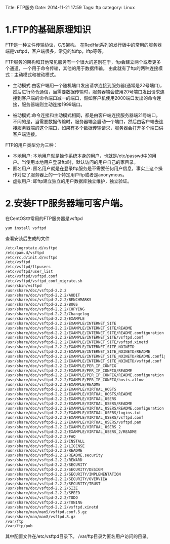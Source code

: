 Title: FTP服务
Date: 2014-11-21 17:59
Tags: ftp
category: Linux


1.FTP的基础原理知识  
===================
FTP是一种文件传输协议，C/S架构。
在RedHat系列的发行版中的常用的服务器端是vsftpd，客户端很多，常见的如ftp，lftp等等。

FTP服务的架构和其他常见服务有一个很大的差别在于，ftp会建立两个或者更多个通道，一个用于命令传输，其他的用于数据传输。
由此就有了ftp的两种连接模式：主动模式和被动模式。

* 主动模式:由客户端用一个随机端口发出请求连接到服务器(通常是22号端口)，然后进行命令通信，当需要数据传输时，服务器端会使用20号端口发出请求连接到客户端的命令端口减一的端口，假如客户机使用2000端口发出的命令连接，服务器端则主动连接1999端口。

* 被动模式:命令连接和主动模式相同，都是由客户端连接服务器端21号端口。不同的是，当需要数据传输时，服务器端会启动一个端口，然后由客户端去连接服务器端的这个端口，如果有多个数据传输请求，服务器会打开多个端口供客户端连接。

FTP的用户类型分为三种：

* 本地用户: 本地用户就是操作系统本身的用户，也就是/etc/passwd中的用户。当使用本地用户登录ftp时，默认访问的用户自己的家目录。
* 匿名用户: 匿名用户就是在登录ftp服务是不需要任何用户信息，事实上这个操作对应了服务器上的一个特定用户ftp或者是anonymous。
* 虚拟用户: 即ftp建立独立的用户数据库独立维护，独立验证。 

2.安装FTP服务器端可客户端。
==========================
在CentOS中常用的FTP服务器是vsftpd
```bash
yum install vsftpd
```
查看安装后生成的文件
```bash
/etc/logrotate.d/vsftpd
/etc/pam.d/vsftpd
/etc/rc.d/init.d/vsftpd
/etc/vsftpd
/etc/vsftpd/ftpusers
/etc/vsftpd/user_list
/etc/vsftpd/vsftpd.conf
/etc/vsftpd/vsftpd_conf_migrate.sh
/usr/sbin/vsftpd
/usr/share/doc/vsftpd-2.2.2
/usr/share/doc/vsftpd-2.2.2/AUDIT
/usr/share/doc/vsftpd-2.2.2/BENCHMARKS
/usr/share/doc/vsftpd-2.2.2/BUGS
/usr/share/doc/vsftpd-2.2.2/COPYING
/usr/share/doc/vsftpd-2.2.2/Changelog
/usr/share/doc/vsftpd-2.2.2/EXAMPLE
/usr/share/doc/vsftpd-2.2.2/EXAMPLE/INTERNET_SITE
/usr/share/doc/vsftpd-2.2.2/EXAMPLE/INTERNET_SITE/README
/usr/share/doc/vsftpd-2.2.2/EXAMPLE/INTERNET_SITE/README.configuration
/usr/share/doc/vsftpd-2.2.2/EXAMPLE/INTERNET_SITE/vsftpd.conf
/usr/share/doc/vsftpd-2.2.2/EXAMPLE/INTERNET_SITE/vsftpd.xinetd
/usr/share/doc/vsftpd-2.2.2/EXAMPLE/INTERNET_SITE_NOINETD
/usr/share/doc/vsftpd-2.2.2/EXAMPLE/INTERNET_SITE_NOINETD/README
/usr/share/doc/vsftpd-2.2.2/EXAMPLE/INTERNET_SITE_NOINETD/README.configuration
/usr/share/doc/vsftpd-2.2.2/EXAMPLE/INTERNET_SITE_NOINETD/vsftpd.conf
/usr/share/doc/vsftpd-2.2.2/EXAMPLE/PER_IP_CONFIG
/usr/share/doc/vsftpd-2.2.2/EXAMPLE/PER_IP_CONFIG/README
/usr/share/doc/vsftpd-2.2.2/EXAMPLE/PER_IP_CONFIG/README.configuration
/usr/share/doc/vsftpd-2.2.2/EXAMPLE/PER_IP_CONFIG/hosts.allow
/usr/share/doc/vsftpd-2.2.2/EXAMPLE/README
/usr/share/doc/vsftpd-2.2.2/EXAMPLE/VIRTUAL_HOSTS
/usr/share/doc/vsftpd-2.2.2/EXAMPLE/VIRTUAL_HOSTS/README
/usr/share/doc/vsftpd-2.2.2/EXAMPLE/VIRTUAL_USERS
/usr/share/doc/vsftpd-2.2.2/EXAMPLE/VIRTUAL_USERS/README
/usr/share/doc/vsftpd-2.2.2/EXAMPLE/VIRTUAL_USERS/README.configuration
/usr/share/doc/vsftpd-2.2.2/EXAMPLE/VIRTUAL_USERS/logins.txt
/usr/share/doc/vsftpd-2.2.2/EXAMPLE/VIRTUAL_USERS/vsftpd.conf
/usr/share/doc/vsftpd-2.2.2/EXAMPLE/VIRTUAL_USERS/vsftpd.pam
/usr/share/doc/vsftpd-2.2.2/EXAMPLE/VIRTUAL_USERS_2
/usr/share/doc/vsftpd-2.2.2/EXAMPLE/VIRTUAL_USERS_2/README
/usr/share/doc/vsftpd-2.2.2/FAQ
/usr/share/doc/vsftpd-2.2.2/INSTALL
/usr/share/doc/vsftpd-2.2.2/LICENSE
/usr/share/doc/vsftpd-2.2.2/README
/usr/share/doc/vsftpd-2.2.2/README.security
/usr/share/doc/vsftpd-2.2.2/REWARD
/usr/share/doc/vsftpd-2.2.2/SECURITY
/usr/share/doc/vsftpd-2.2.2/SECURITY/DESIGN
/usr/share/doc/vsftpd-2.2.2/SECURITY/IMPLEMENTATION
/usr/share/doc/vsftpd-2.2.2/SECURITY/OVERVIEW
/usr/share/doc/vsftpd-2.2.2/SECURITY/TRUST
/usr/share/doc/vsftpd-2.2.2/SIZE
/usr/share/doc/vsftpd-2.2.2/SPEED
/usr/share/doc/vsftpd-2.2.2/TODO
/usr/share/doc/vsftpd-2.2.2/TUNING
/usr/share/doc/vsftpd-2.2.2/vsftpd.xinetd
/usr/share/man/man5/vsftpd.conf.5.gz
/usr/share/man/man8/vsftpd.8.gz
/var/ftp
/var/ftp/pub
```
其中配置文件在/etc/vsftpd目录下。
/var/ftp目录为匿名用户访问的目录。




